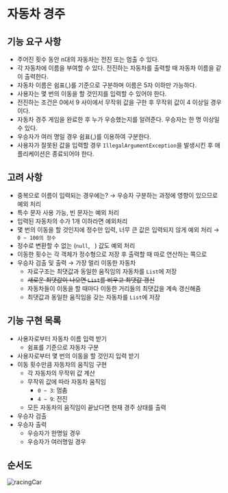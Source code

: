 # 자동차 경주

## 기능 요구 사항
- 주어진 횟수 동안 n대의 자동차는 전진 또는 멈출 수 있다.
- 각 자동차에 이름을 부여할 수 있다. 전진하는 자동차를 출력할 때 자동차 이름을 같이 출력한다.
- 자동차 이름은 쉼표(,)를 기준으로 구분하며 이름은 5자 이하만 가능하다.
- 사용자는 몇 번의 이동을 할 것인지를 입력할 수 있어야 한다.
- 전진하는 조건은 0에서 9 사이에서 무작위 값을 구한 후 무작위 값이 4 이상일 경우이다.
- 자동차 경주 게임을 완료한 후 누가 우승했는지를 알려준다. 우승자는 한 명 이상일 수 있다.
- 우승자가 여러 명일 경우 쉼표(,)를 이용하여 구분한다.
- 사용자가 잘못된 값을 입력할 경우 `IllegalArgumentException`을 발생시킨 후 애플리케이션은 종료되어야 한다.

## 고려 사항
- 중복으로 이름이 입력되는 경우에는? &rarr; 우승자 구분하는 과정에 영향이 있으므로 예외 처리
- 특수 문자 사용 가능, 빈 문자는 예외 처리
- 입력된 자동차의 수가 1개 이하라면 예외처리
- 몇 번의 이동을 할 것인지에 정수만 입력, 너무 큰 값은 입력되지 않게 예외 처리 &rarr; `0 ~ 100의 정수`
- 정수로 변환할 수 없는 (`null`, ` `) 값도 예외 처리
- 이동한 횟수는 각 객체가 정수형으로 저장 후 출력할 때 따로 연산하는 쪽으로
- 우승자 검출 및 출력 &rarr; 가장 멀리 이동한 자동차
  - 자료구조는 최댓값과 동일한 움직임의 자동차를 `List`에 저장
  - ~~새로운 최댓값이 나오면 `List`를 비우고 최댓값 갱신~~
  - 자동차들이 이동을 할 때마다 이동한 거리들의 최댓값을 계속 갱신해줌
  - 최댓값과 동일한 움직임을 갖는 자동차를 `List`에 저장

## 기능 구현 목록
- 사용자로부터 자동차 이름 입력 받기
  - 쉼표를 기준으로 자동차 구분
- 사용자로부터 몇 번의 이동을 할 것인지 입력 받기
- 이동 횟수만큼 자동차의 움직임 구현
  - 각 자동차의 무작위 값 계산
  - 무작위 값에 따라 자동차 움직임
    - `0 ~ 3`: 멈춤
    - `4 ~ 9`: 전진
  - 모든 자동차의 움직임이 끝났다면 현재 경주 상태를 출력
- 우승자 검출
- 우승자 출력
  - 우승자가 한명일 경우
  - 우승자가 여러명일 경우
## 순서도
![racingCar](https://github.com/user-attachments/assets/0166f2bf-81b5-417f-9fd3-7af5898dc66b)